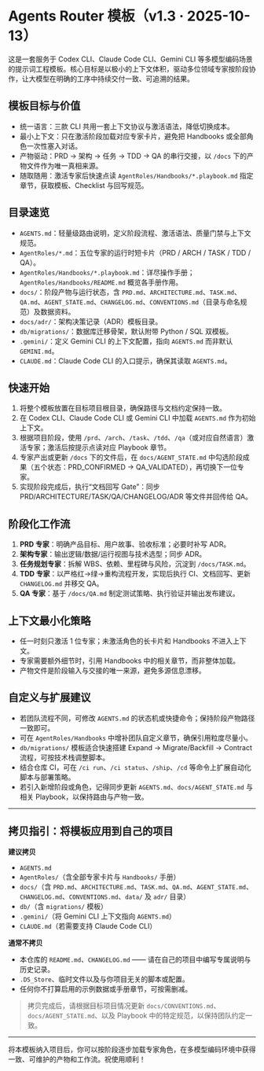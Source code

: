 # Agents Router 模板（v1.3 · 2025-10-13）

这是一套服务于 Codex CLI、Claude Code CLI、Gemini CLI 等多模型编码场景的提示词工程模板。核心目标是以极小的上下文体积，驱动多位领域专家按阶段协作，让大模型在明确的工序中持续交付一致、可追溯的结果。

## 模板目标与价值
- 统一语言：三款 CLI 共用一套上下文协议与激活语法，降低切换成本。
- 最小上下文：只在激活阶段加载对应专家卡片，避免把 Handbooks 或全部角色一次性塞入对话。
- 产物驱动：PRD → 架构 → 任务 → TDD → QA 的串行交接，以 `/docs` 下的产物文件作为唯一真相来源。
- 随取随用：激活专家后快速点读 `AgentRoles/Handbooks/*.playbook.md` 指定章节，获取模板、Checklist 与回写规范。

## 目录速览
- `AGENTS.md`：轻量级路由说明，定义阶段流程、激活语法、质量门禁与上下文规范。
- `AgentRoles/*.md`：五位专家的运行时短卡片（PRD / ARCH / TASK / TDD / QA）。
- `AgentRoles/Handbooks/*.playbook.md`：详尽操作手册；`AgentRoles/Handbooks/README.md` 概览各手册作用。
- `docs/`：阶段产物与运行状态，含 `PRD.md`、`ARCHITECTURE.md`、`TASK.md`、`QA.md`、`AGENT_STATE.md`、`CHANGELOG.md`、`CONVENTIONS.md`（目录与命名规范）及数据资料。
- `docs/adr/`：架构决策记录（ADR）模板目录。
- `db/migrations/`：数据库迁移骨架，默认附带 Python / SQL 双模板。
- `.gemini/`：定义 Gemini CLI 的上下文配置，指向 `AGENTS.md` 而非默认 `GEMINI.md`。
- `CLAUDE.md`：Claude Code CLI 的入口提示，确保其读取 `AGENTS.md`。

## 快速开始
1. 将整个模板放置在目标项目根目录，确保路径与文档约定保持一致。
2. 在 Codex CLI、Claude Code CLI 或 Gemini CLI 中加载 `AGENTS.md` 作为初始上下文。
3. 根据项目阶段，使用 `/prd`、`/arch`、`/task`、`/tdd`、`/qa`（或对应自然语言）激活专家；激活后按提示点读对应 Playbook 章节。
4. 专家产出或更新 `/docs` 下的文件后，在 `docs/AGENT_STATE.md` 中勾选阶段成果（五个状态：PRD_CONFIRMED → QA_VALIDATED），再切换下一位专家。
5. 实现阶段完成后，执行“文档回写 Gate”：同步 PRD/ARCHITECTURE/TASK/QA/CHANGELOG/ADR 等文件并回传给 QA。

## 阶段化工作流
1. **PRD 专家**：明确产品目标、用户故事、验收标准；必要时补写 ADR。
2. **架构专家**：输出逻辑/数据/运行视图与技术选型；同步 ADR。
3. **任务规划专家**：拆解 WBS、依赖、里程碑与风险，沉淀到 `/docs/TASK.md`。
4. **TDD 专家**：以严格红→绿→重构流程开发，实现后执行 CI、文档回写、更新 `CHANGELOG.md` 并移交 QA。
5. **QA 专家**：基于 `/docs/QA.md` 制定测试策略、执行验证并输出发布建议。

## 上下文最小化策略
- 任一时刻只激活 1 位专家；未激活角色的长卡片和 Handbooks 不进入上下文。
- 专家需要额外细节时，引用 Handbooks 中的相关章节，而非整体加载。
- 产物文件是阶段输入与交接的唯一来源，避免多源信息漂移。

## 自定义与扩展建议
- 若团队流程不同，可修改 `AGENTS.md` 的状态机或快捷命令；保持阶段产物路径一致即可。
- 可在 `AgentRoles/Handbooks` 中增补团队自定义章节，确保引用粒度尽量小。
- `db/migrations/` 模板适合快速搭建 Expand → Migrate/Backfill → Contract 流程，可按技术栈调整脚本。
- 结合仓库 CI，可在 `/ci run`、`/ci status`、`/ship`、`/cd` 等命令上扩展自动化脚本与部署策略。
- 若引入新增阶段或角色，记得同步更新 `AGENTS.md`、`docs/AGENT_STATE.md` 与相关 Playbook，以保持路由与产物一致。

---

## 拷贝指引：将模板应用到自己的项目
**建议拷贝**
- `AGENTS.md`
- `AgentRoles/`（含全部专家卡片与 `Handbooks/` 手册）
- `docs/`（含 `PRD.md`、`ARCHITECTURE.md`、`TASK.md`、`QA.md`、`AGENT_STATE.md`、`CHANGELOG.md`、`CONVENTIONS.md`、`data/` 及 `adr/` 目录）
- `db/`（含 `migrations/` 模板）
- `.gemini/`（将 Gemini CLI 上下文指向 `AGENTS.md`）
- `CLAUDE.md`（若需要支持 Claude Code CLI）

**通常不拷贝**
- 本仓库的 `README.md`、`CHANGELOG.md` —— 请在自己的项目中编写专属说明与历史记录。
- `.DS_Store`、临时文件以及与你项目无关的脚本或配置。
- 任何你不打算启用的示例数据或手册章节，可按需删减。

> 拷贝完成后，请根据目标项目情况更新 `docs/CONVENTIONS.md`、`docs/AGENT_STATE.md`、以及 Playbook 中的特定规范，以保持团队约定一致。

---

将本模板纳入项目后，你可以按阶段逐步加载专家角色，在多模型编码环境中获得一致、可维护的产物和工作流。祝使用顺利！
